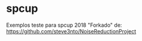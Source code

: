 # spcup
Exemplos teste para spcup 2018
"Forkado" de:
https://github.com/steve3nto/NoiseReductionProject
